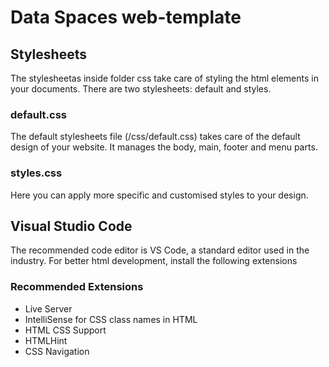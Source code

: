 # Data Spaces web-template


## Stylesheets
The stylesheetas inside folder css take care of styling the html elements in your documents. There are two stylesheets: default and styles.

### default.css
The default stylesheets file (/css/default.css) takes care of the default design of your website. It manages the body, main, footer and menu parts.

### styles.css
Here you can apply more specific and customised styles to your design.


## Visual Studio Code
The recommended code editor is VS Code, a standard editor used in the industry. For better html development, install the following extensions


### Recommended Extensions
- Live Server
- IntelliSense for CSS class names in HTML
- HTML CSS Support
- HTMLHint
- CSS Navigation


